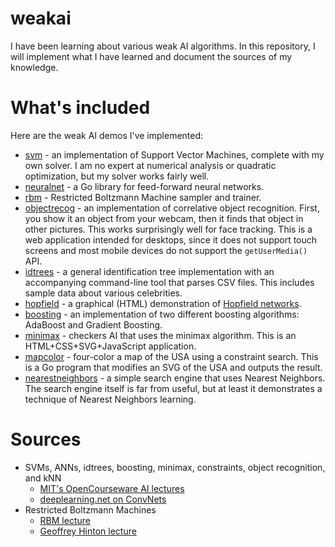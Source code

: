 # weakai

I have been learning about various weak AI algorithms. In this repository, I will implement what I have learned and document the sources of my knowledge.

# What's included

Here are the weak AI demos I've implemented:

 * [svm](svm) - an implementation of Support Vector Machines, complete with my own solver. I am no expert at numerical analysis or quadratic optimization, but my solver works fairly well.
 * [neuralnet](neuralnet) - a Go library for feed-forward neural networks.
 * [rbm](rbm) - Restricted Boltzmann Machine sampler and trainer.
 * [objectrecog](objectrecog) - an implementation of correlative object recognition. First, you show it an object from your webcam, then it finds that object in other pictures. This works surprisingly well for face tracking. This is a web application intended for desktops, since it does not support touch screens and most mobile devices do not support the `getUserMedia()` API.
 * [idtrees](idtrees) - a general identification tree implementation with an accompanying command-line tool that parses CSV files. This includes sample data about various celebrities.
 * [hopfield](hopfield) - a graphical (HTML) demonstration of [Hopfield networks](https://en.wikipedia.org/wiki/Hopfield_network).
 * [boosting](boosting) - an implementation of two different boosting algorithms: AdaBoost and Gradient Boosting.
 * [minimax](minimax) - checkers AI that uses the minimax algorithm. This is an HTML+CSS+SVG+JavaScript application.
 * [mapcolor](mapcolor) - four-color a map of the USA using a constraint search. This is a Go program that modifies an SVG of the USA and outputs the result.
 * [nearestneighbors](nearestneighbors) - a simple search engine that uses Nearest Neighbors. The search engine itself is far from useful, but at least it demonstrates a technique of Nearest Neighbors learning.

# Sources

 * SVMs, ANNs, idtrees, boosting, minimax, constraints, object recognition, and kNN
   * [MIT's OpenCourseware AI lectures](http://ocw.mit.edu/courses/electrical-engineering-and-computer-science/6-034-artificial-intelligence-fall-2010/)
   * [deeplearning.net on ConvNets](http://deeplearning.net/tutorial/lenet.html#lenet)
 * Restricted Boltzmann Machines
   * [RBM lecture](https://www.youtube.com/watch?v=FJ0z3Ubagt4)
   * [Geoffrey Hinton lecture](https://www.youtube.com/watch?v=tt-PQNstYp4)
